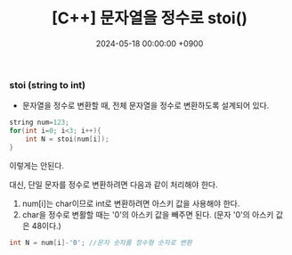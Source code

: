 ﻿---
layout: post
title:  "[C++] 문자열을 정수로 stoi()"
date:   "2024-05-18 00:00:00 +0900"
#last_modified_at: "2024-05-03 00:00:00 +0900"
categories: ["C++"]
tags: ["cpp"]
---

### stoi (string to int)
- 문자열을 정수로 변환할 때, 전체 문자열을 정수로 변환하도록 설계되어 있다.

```c++
string num=123;
for(int i=0; i<3; i++){
	int N = stoi(num[i]);
} 
```
이렇게는 안된다.

대신, 단일 문자를 정수로 변환하려면 다음과 같이 처리해야 한다.
1. num[i]는 char이므로 int로 변환하려면 아스키 값을 사용해야 한다.
2. char을 정수로 변활할 때는 '0'의 아스키 값을 빼주면 된다. (문자 '0'의 아스키 값은 48이다.)

```c++
int N = num[i]-'0'; //문자 숫자를 정수형 숫자로 변환
```
